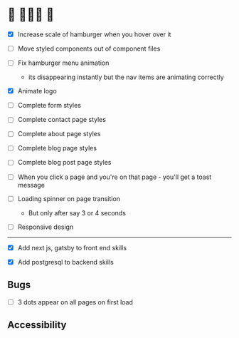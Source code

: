# 🚧 👀👀👀 🚧

- [x] Increase scale of hamburger when you hover over it

- [ ] Move styled components out of component files

- [ ] Fix hamburger menu animation

  - its disappearing instantly but the nav items are animating correctly

- [x] Animate logo

- [ ] Complete form styles

- [ ] Complete contact page styles

- [ ] Complete about page styles

- [ ] Complete blog page styles

- [ ] Complete blog post page styles

- [ ] When you click a page and you're on that page - you'll get a toast message

- [ ] Loading spinner on page transition

  - But only after say 3 or 4 seconds

- [ ] Responsive design

---

- [x] Add next js, gatsby to front end skills

- [x] Add postgresql to backend skills

## Bugs

- [ ] 3 dots appear on all pages on first load

## Accessibility
